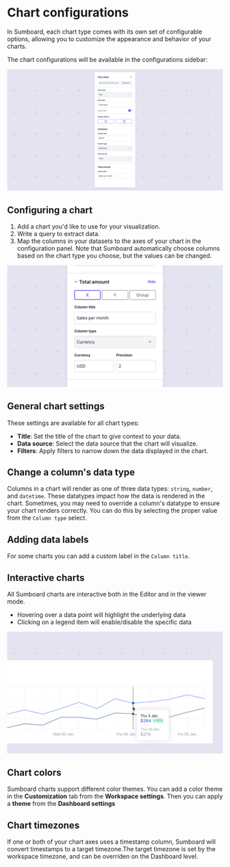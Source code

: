 # Chart configurations
In Sumboard, each chart type comes with its own set of configurable options, allowing you to customize the appearance and behavior of your charts.

The chart configurations will be available in the configurations sidebar:

![configuration sidebar](config-sidebar.jpg)

## Configuring a chart
1. Add a chart you'd like to use for your visualization.
2. Write a query to extract data.
3. Map the columns in your datasets to the axes of your chart in the configuration panel. Note that Sumboard automatically choose columns based on the chart type you choose, but the values can be changed. 

![Columns config](column-config.jpg)

## General chart settings
These settings are available for all chart types:

- **Title**: Set the title of the chart to give context to your data.
- **Data source**: Select the data source that the chart will visualize.
- **Filters**: Apply filters to narrow down the data displayed in the chart.

## Change a column's data type
Columns in a chart will render as one of three data types: `string`, `number`, and `datetime`. These datatypes impact how the data is rendered in the chart. Sometimes, you may need to override a column's datatype to ensure your chart renders correctly. You can do this by selecting the proper value from the `Column type` select.

## Adding data labels
For some charts you can add a custom label in the `Column title`. 

## Interactive charts
All Sumboard charts are interactive both in the Editor and in the viewer mode.
- Hovering over a data point will highlight the underlying data
- Clicking on a legend item will enable/disable the specific data

![Charts interactivity](interactions.jpg)

## Chart colors
Sumboard charts support different color themes. You can add a color theme in the **Customization** tab from the **Workspace settings**. Then you can apply a **theme** from the **Dashboard settings**

## Chart timezones
If one or both of your chart axes uses a timestamp column, Sumboard will convert timestamps to a target timezone.The target timezone is set by the workspace timezone, and can be overriden on the Dashboard level. 